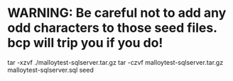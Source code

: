 # WARNING: Be careful not to add any odd characters to those seed files. bcp will trip you if you do!

tar -xzvf ./malloytest-sqlserver.tar.gz
tar -czvf malloytest-sqlserver.tar.gz malloytest-sqlserver.sql seed